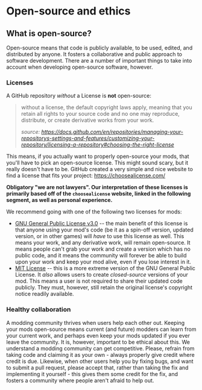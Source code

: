 # Open-source and ethics

## What is open-source?

Open-source means that code is publicly available, to be used, edited, and distributed by anyone. It fosters a
collaborative and public approach to software development. There are a number of important things to take into account
when developing open-source software, however.

### Licenses

A GitHub repository *without* a License is **not** open-source:

> without a license, the default copyright laws apply, meaning that you retain all rights to your source code and no one
> may reproduce, distribute, or create derivative works from your work.
>
> *source: https://docs.github.com/en/repositories/managing-your-repositorys-settings-and-features/customizing-your-repository/licensing-a-repository#choosing-the-right-license*

This means, if you actually want to properly open-source your mods, that you'll have to pick an open-source license.
This might sound scary, but it really doesn't have to be. GitHub created a very simple and nice website to find a
license that fits your project: https://choosealicense.com/

**Obligatory "we are not lawyers". Our interpretation of these licenses is primarily based off of the `choosealicense`
website, linked in the following segment, as well as personal experience.**

We recommend going with one of the following two licenses for mods:

- [GNU General Public License v3.0](https://choosealicense.com/licenses/gpl-3.0/) -- the main benefit of this license is
  that anyone using your mod's code (be it as a spin-off version, updated version, or in other games) will *have* to use
  this license as well. This means your work, and any derivative work, will remain open-source. It means people can't
  grab your work and create a version which has no public code, and it means the community will forever be able to build
  upon your work and keep your mod alive, even if you lose interest in it.
- [MIT License](https://choosealicense.com/licenses/mit/) -- this is a more extreme version of the GNU General Public
  License. It *also* allows users to create *closed-source* versions of your mod. This means a user is not required to
  share their updated code publicly. They must, however, still retain the original license's copyright notice readily
  available.

### Healthy collaboration

A modding community thrives when users help each other out. Keeping your mods open-source means current (and future)
modders can learn from your current work, and perhaps even keep your mods updated if you ever leave the community. It
is, however, important to be ethical about this. We understand a modding community can get competitive. Please, refrain
from taking code and claiming it as your own - always properly give credit where credit is due. Likewise, when other
users help you by fixing bugs, and want to submit a pull request, please accept that, rather than taking the fix and
implementing it yourself - this gives them some credit for the fix, and fosters a community where people aren't afraid
to help out.